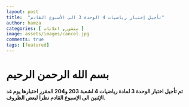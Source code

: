 ```yaml
---
layout: post
title:  "تأجيل إختبار رياضيات 4 الوحدة 3 الى الأسبوع القادم"
author: hamza
categories: [ منشور, اعلانات ]
image: assets/images/cancel.jpg
comments: true
tags: [featured]
---
```


# بسم الله الرحمن الرحيم
**تم تأجيل اختبار الوحدة 3 لمادة رياضيات 4 لشعبة 203 و204 المقرر اختبارها يوم غد الإثنين الى الإسبوع القادم نظرا لبعض الظروف.**

